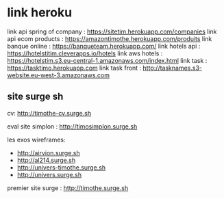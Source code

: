 # link heroku
link api spring of company : <a href="https://sitetim.herokuapp.com/companies" target="_blank" >https://sitetim.herokuapp.com/companies</a>
link api ecom products : <a href="https://amazontimothe.herokuapp.com/produits" target="_blank" >https://amazontimothe.herokuapp.com/produits</a>
link banque online : <a href="https://banqueteam.herokuapp.com/" >https://banqueteam.herokuapp.com/</a>
link hotels api : <a href="https://hotelstitim.cleverapps.io/hotels" >https://hotelstitim.cleverapps.io/hotels</a>
link aws hotels : <a href="https://hotelstim.s3.eu-central-1.amazonaws.com/index.html">https://hotelstim.s3.eu-central-1.amazonaws.com/index.html</a>
link task : <a href="https://tasktimo.herokuapp.com">https://tasktimo.herokuapp.com</a>
link task front : <a href="http://tasknames.s3-website.eu-west-3.amazonaws.com">http://tasknames.s3-website.eu-west-3.amazonaws.com</a>

## site surge sh
cv: <a href="http://timothe-cv.surge.sh">http://timothe-cv.surge.sh</a>
  
  eval site simplon : <a href="http://timosimplon.surge.sh">http://timosimplon.surge.sh</a>
  
  les exos wireframes:
  <ul>
  <li><a href="http://airvion.surge.sh">http://airvion.surge.sh</a>  </li>
  <li><a href="http://al214.surge.sh">http://al214.surge.sh</a></li>
  <li><a href="http://univers-timothe.surge.sh">http://univers-timothe.surge.sh </a> </li>
  <li> <a href="http://univers.surge.sh">http://univers.surge.sh</a></li>  
  </ul>
  
  premier site surge : <a href="http://timothe.surge.sh">http://timothe.surge.sh </a> 
